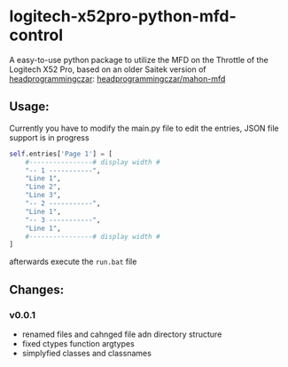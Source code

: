 # logitech-x52pro-python-mfd-control

A easy-to-use python package to utilize the MFD on the Throttle of the Logitech X52 Pro, based on an older Saitek version of [headprogrammingczar](https://github.com/headprogrammingczar): [headprogrammingczar/mahon-mfd](https://github.com/headprogrammingczar/mahon-mfd)

## Usage:

Currently you have to modify the main.py file to edit the entries, JSON file support is in progress

```python
self.entries['Page 1'] = [
    #----------------# display width #
    "-- 1 -----------",
    "Line 1",
    "Line 2",
    "Line 3",
    "-- 2 -----------",
    "Line 1",
    "-- 3 -----------",
    "Line 1",
    #----------------# display width #
]
```

afterwards execute the `run.bat` file

## Changes:

### v0.0.1

* renamed files and cahnged file adn directory structure
* fixed ctypes function argtypes
* simplyfied classes and classnames
